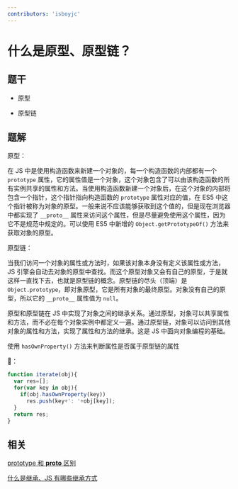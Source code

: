 ```yaml
---
contributors: 'isboyjc'
---
```


# 什么是原型、原型链？


## 题干

- 原型

- 原型链



## 题解

<!-- ::: details 点我查看题解 -->

原型：

在 JS 中是使用构造函数来新建一个对象的，每一个构造函数的内部都有一个 `prototype` 属性，它的属性值是一个对象，这个对象包含了可以由该构造函数的所有实例共享的属性和方法。当使用构造函数新建一个对象后，在这个对象的内部将包含一个指针，这个指针指向构造函数的 `prototype` 属性对应的值，在 ES5 中这个指针被称为对象的原型。一般来说不应该能够获取到这个值的，但是现在浏览器中都实现了 `__proto__` 属性来访问这个属性，但是尽量避免使用这个属性，因为它不是规范中规定的。可以使用 ES5 中新增的 `Object.getPrototypeOf()` 方法来获取对象的原型。


原型链：

当我们访问一个对象的属性或方法时，如果该对象本身没有定义该属性或方法，JS 引擎会自动去对象的原型中查找。而这个原型对象又会有自己的原型，于是就这样一直找下去，也就是原型链的概念。原型链的尽头（顶端）是 `Object.prototype`，即对象原型，它是所有对象的最终原型。对象没有自己的原型，所以它的 `__proto__` 属性值为 `null`。


原型和原型链在 JS 中实现了对象之间的继承关系。通过原型，对象可以共享属性和方法，而不必在每个对象实例中都定义一遍。通过原型链，对象可以访问到其他对象的属性和方法，实现了属性和方法的继承。这是 JS 中面向对象编程的基础。

使用 `hasOwnProperty()` 方法来判断属性是否属于原型链的属性

🌰：

```javascript
function iterate(obj){
  var res=[];
  for(var key in obj){
    if(obj.hasOwnProperty(key))
      res.push(key+': '+obj[key]);
  }
  return res;
} 
```

<!-- ::: -->


## 相关

[prototype 和 __proto__ 区别](./090015_prototype_vs_proto.md)

[什么是继承、JS 有哪些继承方式](./090020_inherit.md)